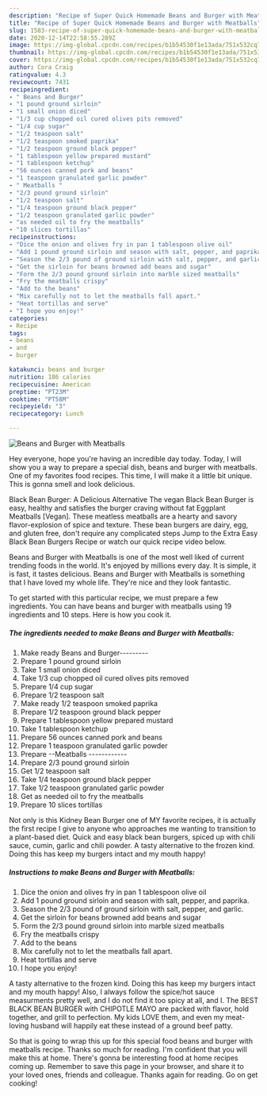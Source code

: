 ```yaml
---
description: "Recipe of Super Quick Homemade Beans and Burger with Meatballs"
title: "Recipe of Super Quick Homemade Beans and Burger with Meatballs"
slug: 1583-recipe-of-super-quick-homemade-beans-and-burger-with-meatballs
date: 2020-12-14T22:58:55.289Z
image: https://img-global.cpcdn.com/recipes/b1b54530f1e13ada/751x532cq70/beans-and-burger-with-meatballs-recipe-main-photo.jpg
thumbnail: https://img-global.cpcdn.com/recipes/b1b54530f1e13ada/751x532cq70/beans-and-burger-with-meatballs-recipe-main-photo.jpg
cover: https://img-global.cpcdn.com/recipes/b1b54530f1e13ada/751x532cq70/beans-and-burger-with-meatballs-recipe-main-photo.jpg
author: Cora Craig
ratingvalue: 4.3
reviewcount: 7431
recipeingredient:
- " Beans and Burger"
- "1 pound ground sirloin"
- "1 small onion diced"
- "1/3 cup chopped oil cured olives pits removed"
- "1/4 cup sugar"
- "1/2 teaspoon salt"
- "1/2 teaspoon smoked paprika"
- "1/2 teaspoon ground black pepper"
- "1 tablespoon yellow prepared mustard"
- "1 tablespoon ketchup"
- "56 ounces canned pork and beans"
- "1 teaspoon granulated garlic powder"
- " Meatballs "
- "2/3 pound ground sirloin"
- "1/2 teaspoon salt"
- "1/4 teaspoon ground black pepper"
- "1/2 teaspoon granulated garlic powder"
- "as needed oil to fry the meatballs"
- "10 slices tortillas"
recipeinstructions:
- "Dice the onion and olives fry in pan 1 tablespoon olive oil"
- "Add 1 pound ground sirloin and season with salt, pepper, and paprika."
- "Season the 2/3 pound of ground sirloin with salt, pepper, and garlic."
- "Get the sirloin for beans browned add beans and sugar"
- "Form the 2/3 pound ground sirloin into marble sized meatballs"
- "Fry the meatballs crispy"
- "Add to the beans"
- "Mix carefully not to let the meatballs fall apart."
- "Heat tortillas and serve"
- "I hope you enjoy!"
categories:
- Recipe
tags:
- beans
- and
- burger

katakunci: beans and burger 
nutrition: 186 calories
recipecuisine: American
preptime: "PT23M"
cooktime: "PT58M"
recipeyield: "3"
recipecategory: Lunch

---
```



![Beans and Burger with Meatballs](https://img-global.cpcdn.com/recipes/b1b54530f1e13ada/751x532cq70/beans-and-burger-with-meatballs-recipe-main-photo.jpg)

Hey everyone, hope you're having an incredible day today. Today, I will show you a way to prepare a special dish, beans and burger with meatballs. One of my favorites food recipes. This time, I will make it a little bit unique. This is gonna smell and look delicious.

Black Bean Burger: A Delicious Alternative The vegan Black Bean Burger is easy, healthy and satisfies the burger craving without fat Eggplant Meatballs [Vegan]. These meatless meatballs are a hearty and savory flavor-explosion of spice and texture. These bean burgers are dairy, egg, and gluten free, don&#39;t require any complicated steps Jump to the Extra Easy Black Bean Burgers Recipe or watch our quick recipe video below.

Beans and Burger with Meatballs is one of the most well liked of current trending foods in the world. It's enjoyed by millions every day. It is simple, it is fast, it tastes delicious. Beans and Burger with Meatballs is something that I have loved my whole life. They're nice and they look fantastic.


To get started with this particular recipe, we must prepare a few ingredients. You can have beans and burger with meatballs using 19 ingredients and 10 steps. Here is how you cook it.

<!--inarticleads1-->

##### The ingredients needed to make Beans and Burger with Meatballs:

1. Make ready  Beans and Burger---------
1. Prepare 1 pound ground sirloin
1. Take 1 small onion diced
1. Take 1/3 cup chopped oil cured olives pits removed
1. Prepare 1/4 cup sugar
1. Prepare 1/2 teaspoon salt
1. Make ready 1/2 teaspoon smoked paprika
1. Prepare 1/2 teaspoon ground black pepper
1. Prepare 1 tablespoon yellow prepared mustard
1. Take 1 tablespoon ketchup
1. Prepare 56 ounces canned pork and beans
1. Prepare 1 teaspoon granulated garlic powder
1. Prepare  --Meatballs ------------
1. Prepare 2/3 pound ground sirloin
1. Get 1/2 teaspoon salt
1. Take 1/4 teaspoon ground black pepper
1. Take 1/2 teaspoon granulated garlic powder
1. Get as needed oil to fry the meatballs
1. Prepare 10 slices tortillas


Not only is this Kidney Bean Burger one of MY favorite recipes, it is actually the first recipe I give to anyone who approaches me wanting to transition to a plant-based diet. Quick and easy black bean burgers, spiced up with chili sauce, cumin, garlic and chili powder. A tasty alternative to the frozen kind. Doing this has keep my burgers intact and my mouth happy! 

<!--inarticleads2-->

##### Instructions to make Beans and Burger with Meatballs:

1. Dice the onion and olives fry in pan 1 tablespoon olive oil
1. Add 1 pound ground sirloin and season with salt, pepper, and paprika.
1. Season the 2/3 pound of ground sirloin with salt, pepper, and garlic.
1. Get the sirloin for beans browned add beans and sugar
1. Form the 2/3 pound ground sirloin into marble sized meatballs
1. Fry the meatballs crispy
1. Add to the beans
1. Mix carefully not to let the meatballs fall apart.
1. Heat tortillas and serve
1. I hope you enjoy!


A tasty alternative to the frozen kind. Doing this has keep my burgers intact and my mouth happy! Also, I always follow the spice/hot sauce measurments pretty well, and I do not find it too spicy at all, and I. The BEST BLACK BEAN BURGER with CHIPOTLE MAYO are packed with flavor, hold together, and grill to perfection. My kids LOVE them, and even my meat-loving husband will happily eat these instead of a ground beef patty. 

So that is going to wrap this up for this special food beans and burger with meatballs recipe. Thanks so much for reading. I'm confident that you will make this at home. There's gonna be interesting food at home recipes coming up. Remember to save this page in your browser, and share it to your loved ones, friends and colleague. Thanks again for reading. Go on get cooking!
